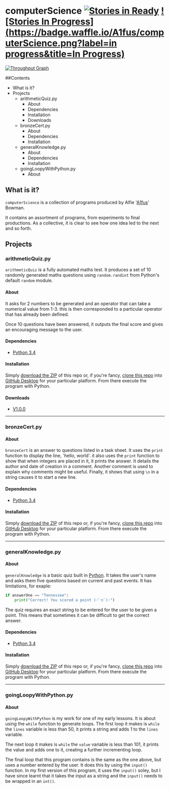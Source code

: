 # computerScience  [![Stories in Ready](https://badge.waffle.io/A1fus/computerScience.png?label=ready&title=Ready)](http://waffle.io/A1fus/computerScience)  [![Stories In Progress](https://badge.waffle.io/A1fus/computerScience.png?label=in progress&title=In Progress)](http://waffle.io/A1fus/computerScience)


[![Throughput Graph](https://graphs.waffle.io/A1fus/computerScience/throughput.svg)](https://waffle.io/A1fus/computerScience/metrics)


##Contents
* What is it?
* Projects
  * arithmeticQuiz.py
    * About
    * Dependencies
    * Installation
    * Downloads
  * bronzeCert.py
    * About
    * Dependencies
    * Installation
  * generalKnowledge.py
    * About
    * Dependencies
    * Installation
  * goingLoopyWithPython.py
    * About


## What is it?
`computerScience` is a collection of programs produced by Alfie '[A1fus](twitter.com/a1fus)' Bowman.

It contains an assortment of programs, from experiments to final productions. As a collective, it is clear to see how one idea led to the next and so forth.


## Projects


### arithmeticQuiz.py
`arithmeticQuiz` is a fully automated maths test. It produces a set of 10 randomly generated maths questions using `random.randint` from Python's default `random` module.

#### About
It asks for 2 numbers to be generated and an operator that can take a numerical value from 1-3. this is then corresponded to a particular operator that has already been defined.

Once 10 questions have been answered, it outputs the final score and gives an encouraging message to the user.


#### Dependencies
* [Python 3.4](https://www.python.org/downloads/release/python-342/)


#### Installation
Simply [download the ZIP](https://github.com/A1fus/computerScience/archive/master.zip) of this repo or, if you're fancy, [clone this repo](github-windows://openRepo/https://github.com/A1fus/computerScience) into  [GitHub Desktop](https://desktop.github.com/) for your particular platform. From there execute the program with Python.


#### Downloads
* [V1.0.0](https://github.com/A1fus/computerScience/archive/aQ-V1.0.zip)


---


### bronzeCert.py


#### About
`bronzeCert` is an answer to questions listed in a task sheet. It uses the `print` function to display the line, 'hello, world'. it also uses the `print` function to show that when integers are placed in it, it prints the answer. It details the author and date of creation in a comment. Another comment is used to explain why comments might be useful. Finally, it shows that using `\n` in a string causes it to start a new line.


#### Dependencies
* [Python 3.4](https://www.python.org/downloads/release/python-342/)


#### Installation
Simply [download the ZIP](https://github.com/A1fus/computerScience/archive/master.zip) of this repo or, if you're fancy, [clone this repo](github-windows://openRepo/https://github.com/A1fus/computerScience) into  [GitHub Desktop](https://desktop.github.com/) for your particular platform. From there execute the program with Python.


---


### generalKnowledge.py


#### About
`generalKnowledge` is a basic quiz built in [Python](https://python.org/). It takes the user's name and asks them five questions based on current and past events. It has limitations, for exaple:

```python
if answerOne == "Tennessee":
    print("Correct! You scored a point (☞ﾟヮﾟ)☞")
```

The quiz requires an exact string to be entered for the user to be given a point. This means that sometimes it can be difficult to get the correct answer.


#### Dependencies
* [Python 3.4](https://www.python.org/downloads/release/python-342/)


#### Installation
Simply [download the ZIP](https://github.com/A1fus/computerScience/archive/master.zip) of this repo or, if you're fancy, [clone this repo](github-windows://openRepo/https://github.com/A1fus/computerScience) into  [GitHub Desktop](https://desktop.github.com/) for your particular platform. From there execute the program with Python.


---


### goingLoopyWithPython.py


#### About
`goingLoopyWithPython` is my work for one of my early lessons. It is about using the `while` function to generate loops. The first loop it makes is `while` the `lines` variable is less than 50, it prints a string and adds 1 to the `lines` variable.

The next loop it makes is `while` the `value` variable is less than 101, it prints the value and adds one to it, creating a further incrementing loop.

The final loop that this program contains is the same as the one above, but uses a number entered by the user. It does this by using the `input()` function. In my first version of this program, it uses the `input()` soley, but I have since learnt that it takes the input as a string and the `input()` needs to be wrapped in an `int()`.

